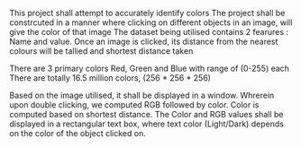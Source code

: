 This project shall attempt to accurately identify colors
The project shall be constrcuted in a manner where clicking on different objects in an image, will give the color of that image
The dataset being utilised contains 2 fearures : Name and value. Once an image is clicked, its distance from the nearest colours will be tallied and shortest distance taken

There are 3 primary colors Red, Green and Blue with range of (0-255) each
There are totally 16.5 million colors, (256 * 256 * 256)

Based on the image utilised, it shall be displayed in a window. Whrerein upon double clicking, we computed RGB followed by color. Color is computed based on shortest distance.
The Color and RGB values shall be displayed in a rectangular text box, where text color (Light/Dark) depends on the color of the object clicked on.
